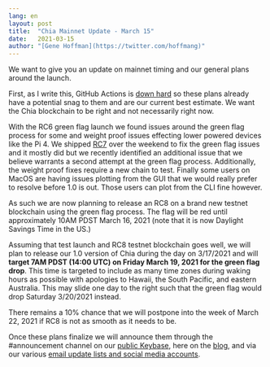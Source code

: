 ```yaml
---
lang: en
layout: post
title:  "Chia Mainnet Update - March 15"
date:   2021-03-15
author: "[Gene Hoffman](https://twitter.com/hoffmang)"
---
```


We want to give you an update on mainnet timing and our general plans around the launch.

First, as I write this, GitHub Actions is [down hard](https://www.githubstatus.com/incidents/s654n76c1bwr) so these plans already have a potential snag to them and are our current best estimate. We want the Chia blockchain to be right and not necessarily right now.

With the RC6 green flag launch we found issues around the green flag process for some and weight proof issues effecting lower powered devices like the Pi 4. We shipped [RC7](https://github.com/Chia-Network/chia-blockchain/releases/tag/1.0rc7) over the weekend to fix the green flag issues and it mostly did but we recently identified an additional issue that we believe warrants a second attempt at the green flag process. Additionally, the weight proof fixes require a new chain to test. Finally some users on MacOS are having issues plotting from the GUI that we would really prefer to resolve before 1.0 is out. Those users can plot from the CLI fine however.

As such we are now planning to release an RC8 on a brand new testnet blockchain using the green flag process. The flag will be red until approximately 10AM PDST March 16, 2021 (note that it is now Daylight Savings Time in the US.)

Assuming that test launch and RC8 testnet blockchain goes well, we will plan to release our 1.0 version of Chia during the day on 3/17/2021 and will **target 7AM PDST (14:00 UTC) on Friday March 19, 2021 for the green flag drop**. This time is targeted to include as many time zones during waking hours as possible with apologies to Hawaii, the South Pacific, and eastern Australia. This may slide one day to the right such that the green flag would drop Saturday 3/20/2021 instead.

There remains a 10% chance that we will postpone into the week of March 22, 2021 if RC8 is not as smooth as it needs to be.

Once these plans finalize we will announce them through the #announcement channel on our [public Keybase](https://keybase.io/team/chia_network.public), here on the [blog](https://www.chia.net/blog/), and via our various [email update lists and social media accounts](https://www.chia.net/contact/).
